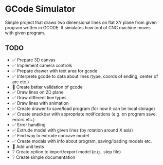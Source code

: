 # GCode Simulator

Simple project that draws two dimensional lines on flat XY plane from given program written in GCODE.
It simulates how tool of CNC machine moves with given program.

## TODO

- ✅ Prepare 3D canvas
- ✅ Implement camera controls
- ✅ Prepare drawer with text area for gcode
- ✅ Interprete gcode to data about lines (type, coords of ending, center of arc etc.)
- 🚧 Create better validation of gcode
- ✅ Draw lines on 2D plane
- ✅ Draw different line types
- ✅ Draw lines with animation
- ✅ Create drawer to save/load program (for now it can be local storage)
- ✅ Create snackbar with appropriate notifications (e.g. on program save, errors etc.)
- ✅ Error handling
- ✅ Extrude model with given lines (by rotation around X axis)
- ✅ Find way to extrude concave model
- ✅ Create modals with info about program, saving/loading models etc.
- 🚧 Add unit tests
- ❔ Create option to import/export model (e.g. .step file)
- ❔ Create simple documentation
